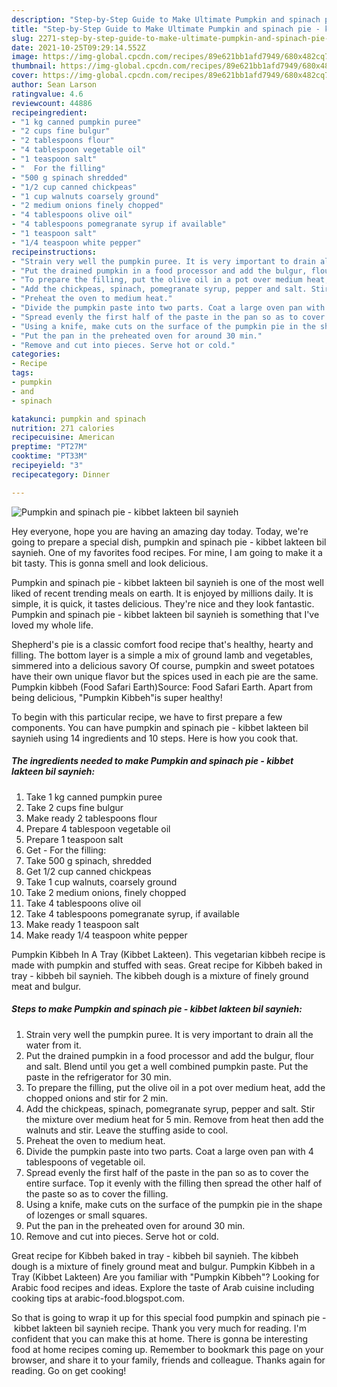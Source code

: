 ```yaml
---
description: "Step-by-Step Guide to Make Ultimate Pumpkin and spinach pie - kibbet lakteen bil saynieh"
title: "Step-by-Step Guide to Make Ultimate Pumpkin and spinach pie - kibbet lakteen bil saynieh"
slug: 2271-step-by-step-guide-to-make-ultimate-pumpkin-and-spinach-pie-kibbet-lakteen-bil-saynieh
date: 2021-10-25T09:29:14.552Z
image: https://img-global.cpcdn.com/recipes/89e621bb1afd7949/680x482cq70/pumpkin-and-spinach-pie-kibbet-lakteen-bil-saynieh-recipe-main-photo.jpg
thumbnail: https://img-global.cpcdn.com/recipes/89e621bb1afd7949/680x482cq70/pumpkin-and-spinach-pie-kibbet-lakteen-bil-saynieh-recipe-main-photo.jpg
cover: https://img-global.cpcdn.com/recipes/89e621bb1afd7949/680x482cq70/pumpkin-and-spinach-pie-kibbet-lakteen-bil-saynieh-recipe-main-photo.jpg
author: Sean Larson
ratingvalue: 4.6
reviewcount: 44886
recipeingredient:
- "1 kg canned pumpkin puree"
- "2 cups fine bulgur"
- "2 tablespoons flour"
- "4 tablespoon vegetable oil"
- "1 teaspoon salt"
- "  For the filling"
- "500 g spinach shredded"
- "1/2 cup canned chickpeas"
- "1 cup walnuts coarsely ground"
- "2 medium onions finely chopped"
- "4 tablespoons olive oil"
- "4 tablespoons pomegranate syrup if available"
- "1 teaspoon salt"
- "1/4 teaspoon white pepper"
recipeinstructions:
- "Strain very well the pumpkin puree. It is very important to drain all the water from it."
- "Put the drained pumpkin in a food processor and add the bulgur, flour and salt. Blend until you get a well combined pumpkin paste. Put the paste in the refrigerator for 30 min."
- "To prepare the filling, put the olive oil in a pot over medium heat, add the chopped onions and stir for 2 min."
- "Add the chickpeas, spinach, pomegranate syrup, pepper and salt. Stir the mixture over medium heat for 5 min. Remove from heat then add the walnuts and stir. Leave the stuffing aside to cool."
- "Preheat the oven to medium heat."
- "Divide the pumpkin paste into two parts. Coat a large oven pan with 4 tablespoons of vegetable oil."
- "Spread evenly the first half of the paste in the pan so as to cover the entire surface. Top it evenly with the filling then spread the other half of the paste so as to cover the filling."
- "Using a knife, make cuts on the surface of the pumpkin pie in the shape of lozenges or small squares."
- "Put the pan in the preheated oven for around 30 min."
- "Remove and cut into pieces. Serve hot or cold."
categories:
- Recipe
tags:
- pumpkin
- and
- spinach

katakunci: pumpkin and spinach 
nutrition: 271 calories
recipecuisine: American
preptime: "PT27M"
cooktime: "PT33M"
recipeyield: "3"
recipecategory: Dinner

---
```



![Pumpkin and spinach pie - kibbet lakteen bil saynieh](https://img-global.cpcdn.com/recipes/89e621bb1afd7949/680x482cq70/pumpkin-and-spinach-pie-kibbet-lakteen-bil-saynieh-recipe-main-photo.jpg)

Hey everyone, hope you are having an amazing day today. Today, we're going to prepare a special dish, pumpkin and spinach pie - kibbet lakteen bil saynieh. One of my favorites food recipes. For mine, I am going to make it a bit tasty. This is gonna smell and look delicious.

Pumpkin and spinach pie - kibbet lakteen bil saynieh is one of the most well liked of recent trending meals on earth. It is enjoyed by millions daily. It is simple, it is quick, it tastes delicious. They're nice and they look fantastic. Pumpkin and spinach pie - kibbet lakteen bil saynieh is something that I've loved my whole life.

Shepherd&#39;s pie is a classic comfort food recipe that&#39;s healthy, hearty and filling. The bottom layer is a simple a mix of ground lamb and vegetables, simmered into a delicious savory Of course, pumpkin and sweet potatoes have their own unique flavor but the spices used in each pie are the same. Pumpkin kibbeh (Food Safari Earth)Source: Food Safari Earth. Apart from being delicious, &#34;Pumpkin Kibbeh&#34;is super healthy!


To begin with this particular recipe, we have to first prepare a few components. You can have pumpkin and spinach pie - kibbet lakteen bil saynieh using 14 ingredients and 10 steps. Here is how you cook that.

<!--inarticleads1-->

##### The ingredients needed to make Pumpkin and spinach pie - kibbet lakteen bil saynieh:

1. Take 1 kg canned pumpkin puree
1. Take 2 cups fine bulgur
1. Make ready 2 tablespoons flour
1. Prepare 4 tablespoon vegetable oil
1. Prepare 1 teaspoon salt
1. Get  - For the filling:
1. Take 500 g spinach, shredded
1. Get 1/2 cup canned chickpeas
1. Take 1 cup walnuts, coarsely ground
1. Take 2 medium onions, finely chopped
1. Take 4 tablespoons olive oil
1. Take 4 tablespoons pomegranate syrup, if available
1. Make ready 1 teaspoon salt
1. Make ready 1/4 teaspoon white pepper


Pumpkin Kibbeh In A Tray (Kibbet Lakteen). This vegetarian kibbeh recipe is made with pumpkin and stuffed with seas. Great recipe for Kibbeh baked in tray - kibbeh bil saynieh. The kibbeh dough is a mixture of finely ground meat and bulgur. 

<!--inarticleads2-->

##### Steps to make Pumpkin and spinach pie - kibbet lakteen bil saynieh:

1. Strain very well the pumpkin puree. It is very important to drain all the water from it.
1. Put the drained pumpkin in a food processor and add the bulgur, flour and salt. Blend until you get a well combined pumpkin paste. Put the paste in the refrigerator for 30 min.
1. To prepare the filling, put the olive oil in a pot over medium heat, add the chopped onions and stir for 2 min.
1. Add the chickpeas, spinach, pomegranate syrup, pepper and salt. Stir the mixture over medium heat for 5 min. Remove from heat then add the walnuts and stir. Leave the stuffing aside to cool.
1. Preheat the oven to medium heat.
1. Divide the pumpkin paste into two parts. Coat a large oven pan with 4 tablespoons of vegetable oil.
1. Spread evenly the first half of the paste in the pan so as to cover the entire surface. Top it evenly with the filling then spread the other half of the paste so as to cover the filling.
1. Using a knife, make cuts on the surface of the pumpkin pie in the shape of lozenges or small squares.
1. Put the pan in the preheated oven for around 30 min.
1. Remove and cut into pieces. Serve hot or cold.


Great recipe for Kibbeh baked in tray - kibbeh bil saynieh. The kibbeh dough is a mixture of finely ground meat and bulgur. Pumpkin Kibbeh in a Tray (Kibbet Lakteen) Are you familiar with &#34;Pumpkin Kibbeh&#34;? Looking for Arabic food recipes and ideas. Explore the taste of Arab cuisine including cooking tips at arabic-food.blogspot.com. 

So that is going to wrap it up for this special food pumpkin and spinach pie - kibbet lakteen bil saynieh recipe. Thank you very much for reading. I'm confident that you can make this at home. There is gonna be interesting food at home recipes coming up. Remember to bookmark this page on your browser, and share it to your family, friends and colleague. Thanks again for reading. Go on get cooking!

